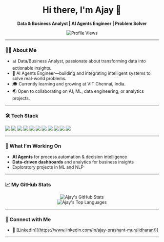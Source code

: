 <h1 align="center">Hi there, I'm Ajay 👋</h1>

<p align="center">
  <b>Data & Business Analyst | AI Agents Engineer | Problem Solver</b>
</p>

<p align="center">
  <img src="https://komarev.com/ghpvc/?username=AjayPrashant&style=flat-square" alt="Profile Views"/>
</p>

---

### 👨‍💻 About Me

- 📊 Data/Business Analyst, passionate about transforming data into actionable insights.
- 🤖 AI Agents Engineer—building and integrating intelligent systems to solve real-world problems.
- 🎓 Currently learning and growing at VIT Chennai, India.
- 🌏 Open to collaborating on AI, ML, data engineering, or analytics projects.

---

### 🛠️ Tech Stack

<p>
  <img src="https://img.shields.io/badge/Python-3670A0?logo=python&logoColor=white" />
  <img src="https://img.shields.io/badge/SQL-025E8C?logo=postgresql&logoColor=white" />
  <img src="https://img.shields.io/badge/R-276DC3?logo=r&logoColor=white" />
  <img src="https://img.shields.io/badge/JavaScript-F7DF1E?logo=javascript&logoColor=black" />
  <img src="https://img.shields.io/badge/Pandas-150458?logo=pandas&logoColor=white" />
  <img src="https://img.shields.io/badge/NumPy-013243?logo=numpy&logoColor=white" />
  <img src="https://img.shields.io/badge/TensorFlow-FF6F00?logo=tensorflow&logoColor=white" />
  <img src="https://img.shields.io/badge/Scikit--learn-F7931E?logo=scikit-learn&logoColor=white" />
  <img src="https://img.shields.io/badge/Excel-217346?logo=microsoft-excel&logoColor=white" />
  <img src="https://img.shields.io/badge/AWS-232F3E?logo=amazon-aws&logoColor=white" />
  <img src="https://img.shields.io/badge/MongoDB-47A248?logo=mongodb&logoColor=white" />
</p>

---

### 🚀 What I’m Working On

- **AI Agents** for process automation & decision intelligence  
- **Data-driven dashboards** and analytics for business insights  
- Exploratory projects in ML and NLP

---

### 📈 My GitHub Stats

<p align="center">
  <img src="https://github-readme-stats.vercel.app/api?username=AjayPrashant&show_icons=true&hide_title=true&hide=contribs,prs&theme=dark" alt="Ajay's GitHub Stats"/>
  <br>
  <img src="https://github-readme-stats.vercel.app/api/top-langs/?username=AjayPrashant&layout=compact&theme=dark" alt="Ajay's Top Languages"/>
</p>

---

### 🤝 Connect with Me

- 💼 [LinkedIn][(https://www.linkedin.com/in/ajay-prashant-muralidharan/)]

---

<!--
**AjayPrashant/AjayPrashant** is a ✨ special ✨ repository because its `README.md` appears on your GitHub profile.
-->
